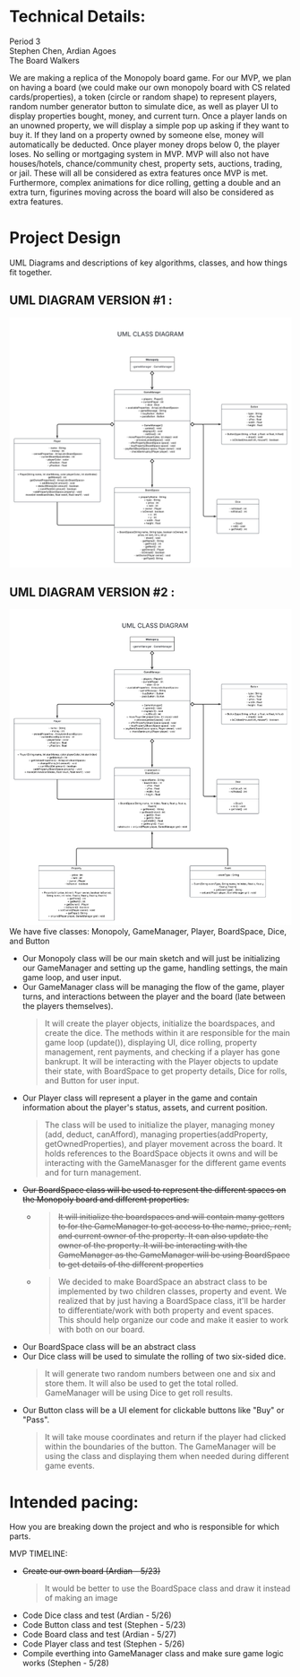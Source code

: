 
# Technical Details:

Period 3 <br>
Stephen Chen, Ardian Agoes <br>
The Board Walkers

We are making a replica of the Monopoly board game. For our MVP, we plan on having a board (we could make our own monopoly board with CS related cards/properties), a token (circle or random shape) to represent players, random number generator button to simulate dice, as well as player UI to display properties bought, money, and current turn. Once a player lands on an unowned property, we will display a simple pop up asking if they want to buy it. If they land on a property owned by someone else, money will automatically be deducted. Once player money drops below 0, the player loses. No selling or mortgaging system in MVP. MVP will also not have houses/hotels, chance/community chest, property sets, auctions, trading, or jail. These will all be considered as extra features once MVP is met. Furthermore, complex animations for dice rolling, getting a double and an extra turn, figurines moving across the board will also be considered as extra features.  


# Project Design

UML Diagrams and descriptions of key algorithms, classes, and how things fit together.

## UML DIAGRAM VERSION #1 : <br>
![UML DIAGRAM](MonopolyUML1.png)

## UML DIAGRAM VERSION #2 : <br>
![UML DIAGRAM 2](MonopolyUML2.png)
We have five classes: Monopoly, GameManager, Player, BoardSpace, Dice, and Button <br>

* Our Monopoly class will be our main sketch and will just be initializing our GameManager and setting up the game, handling settings, the main game loop, and user input. <br>
* Our GameManager class will be managing the flow of the game, player turns, and interactions between the player and the board (late between the players themselves). <br>
    >It will create the player objects, initialize the boardspaces, and create the dice. The methods within it are responsible for the main game loop (update()), displaying UI, dice rolling, property management, rent payments, and checking if a player has gone bankrupt. It will be interacting with the Player objects to update their state, with BoardSpace to get property details, Dice for rolls, and Button for user input.
* Our Player class will represent a player in the game and contain information about the player's status, assets, and current position.
    >The class will be used to initialize the player, managing money (add, deduct, canAfford), managing properties(addProperty, getOwnedProperties), and player movement across the board. It holds references to the BoardSpace objects it owns and will be interacting with the GameManasger for the different game events and for turn management.
* ~~Our BoardSpace class will be used to represent the different spaces on the Monopoly board and different properties.~~
    * >~~It will initialize the boardspaces and will contain many getters to for the GameManager to get access to the name, price, rent, and current owner of the property. It can also update the owner of the property. It will be interacting with the GameManager as the GameManager will be using BoardSpace to get details of the different properties~~
    * > We decided to make BoardSpace an abstract class to be implemented by two children classes, property and event. We realized that by just having a BoardSpace class, it'll be harder to differentiate/work with both property and event spaces. This should help organize our code and make it easier to work with both on our board. 
* Our BoardSpace class will be an abstract class 
* Our Dice class will be used to simulate the rolling of two six-sided dice.
    >It will generate two random numbers between one and six and store them. It will also be used to get the total rolled. GameManager will be using Dice to get roll results.
* Our Button class will be a UI element for clickable buttons like "Buy" or "Pass".
    >It will take mouse coordinates and return if the player had clicked within the boundaries of the button. The GameManager will be using the class and displaying them when needed during different game events.    


# Intended pacing:

How you are breaking down the project and who is responsible for which parts.

MVP TIMELINE:

* ~~Create our own board (Ardian - 5/23)~~ <br>
    >It would be better to use the BoardSpace class and draw it instead of making an image <br>
* Code Dice class and test (Ardian - 5/26)<br>
* Code Button class and test (Stephen - 5/23)<br>
* Code Board class and test (Ardian - 5/27)<br>
* Code Player class and test (Stephen - 5/26)<br>
* Compile everthing into GameManager class and make sure game logic works (Stephen - 5/28)<br>
